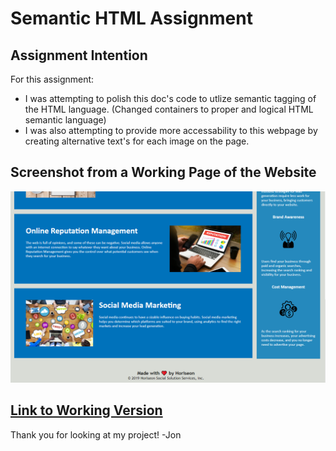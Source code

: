 # **Semantic HTML Assignment**

## **Assignment Intention**
For this assignment:
* I was attempting to polish this doc's code to utlize semantic tagging of the HTML language. (Changed containers to proper and logical HTML semantic language)
* I was also attempting to provide more accessability to this webpage by creating alternative text's for each image on the page.

## **Screenshot from a Working Page of the Website**
![Website Screenshot](./assets/images/SS-6-22.png)


## [**Link to Working Version**](https://jjumangi.github.io/semantic-html/)

Thank you for looking at my project!
-Jon
